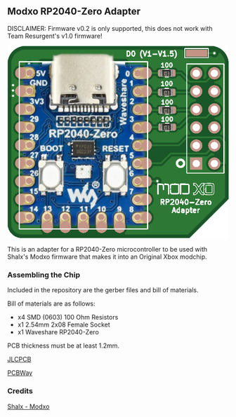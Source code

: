## Modxo RP2040-Zero Adapter

DISCLAIMER: Firmware v0.2 is only supported, this does not work with Team Resurgent's v1.0 firmware!

<img src="/pcb.png"> 

This is an adapter for a RP2040-Zero microcontroller to be used with Shalx's Modxo firmware that makes it into an Original Xbox modchip.

### Assembling the Chip
Included in the repository are the gerber files and bill of materials.

Bill of materials are as follows:
- x4 SMD (0603) 100 Ohm Resistors
- x1 2.54mm 2x08 Female Socket
- x1 Waveshare RP2040-Zero

PCB thickness must be at least 1.2mm.

[JLCPCB](https://jlcpcb.com)

[PCBWay](https://pcbway.com)

### Credits

[Shalx - Modxo](https://github.com/shalxmva/modxo)
